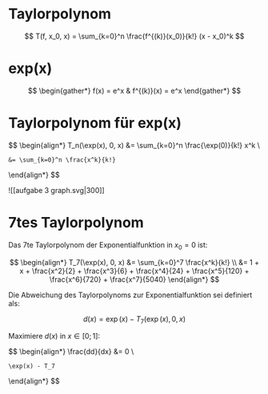 # Taylorpolynom

$$
T(f, x_0, x) = \sum_{k=0}^n \frac{f^{(k)}(x_0)}{k!} (x - x_0)^k
$$

# exp(x)

$$
\begin{gather*}
	f(x) = e^x & f^{(k)}(x) = e^x
\end{gather*}
$$

# Taylorpolynom für exp(x)

$$
\begin{align*}
	T_n(\exp(x), 0, x) &= \sum_{k=0}^n \frac{\exp(0)}{k!} x^k \\

	&= \sum_{k=0}^n \frac{x^k}{k!}
\end{align*}
$$

![[aufgabe 3 graph.svg|300]]

# 7tes Taylorpolynom

Das 7te Taylorpolynom der Exponentialfunktion in $x_0 = 0$ ist:

$$
\begin{align*}
	T_7(\exp(x), 0, x) &= \sum_{k=0}^7 \frac{x^k}{k!} \\
	&= 1 + x + \frac{x^2}{2} + \frac{x^3}{6} + \frac{x^4}{24} +
	\frac{x^5}{120} + \frac{x^6}{720} + \frac{x^7}{5040}
\end{align*}
$$

Die Abweichung des Taylorpolynoms zur Exponentialfunktion sei definiert als:

$$
d(x) = \exp(x) - T_7(\exp(x), 0, x)
$$

Maximiere $d(x)$ in $x \in [0; 1]$:

$$
\begin{align*}
	\frac{dd}{dx} &= 0 \\

	\exp(x) - T_7
\end{align*}
$$